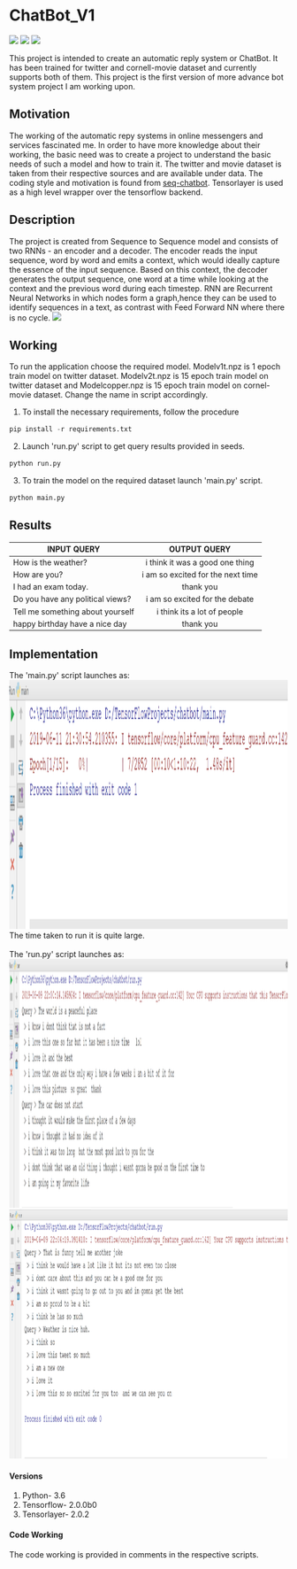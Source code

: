# ChatBot_V1
![](https://img.shields.io/badge/python-3.6.2-brightgreen.svg)  ![](https://img.shields.io/badge/tensorflow-2.0.0%2B-orange.svg)  ![](https://img.shields.io/badge/tensorlayer-2.0.2-yellowgreen.svg)


This project is intended to create an automatic reply system or ChatBot. It has been trained for twitter and cornell-movie dataset and currently supports both of them.
This project is the first version of more advance bot system project I am working upon.

## Motivation
The working of the automatic repy systems in online messengers and services fascinated me. In order to have more knowledge about their working, the basic need was to create a project to understand the basic needs of such a model and how to train it. The twitter and movie dataset is taken from their respective sources and are available under data. The coding style and motivation is found from <a href="https://github.com/tensorlayer/seq2seq-chatbot">seq-chatbot</a>. Tensorlayer is used as a high level wrapper over the tensorflow backend.

## Description
The project is created from Sequence to Sequence model and consists of two RNNs - an encoder and a decoder. The encoder reads the input sequence, word by word and emits a context, which would ideally capture the essence of the input sequence. Based on this context, the decoder generates the output sequence, one word at a time while looking at the context and the previous word during each timestep.
RNN are Recurrent Neural Networks in which nodes form a graph,hence they can be used to identify sequences in a text, as contrast with Feed Forward NN where there is no cycle.
![](http://complx.me/img/seq2seq/rnn.jpg)
 
 ## Working
 To run the application choose the required model. Modelv1t.npz is 1 epoch train model on twitter dataset. Modelv2t.npz is 15 epoch train model on twitter dataset and Modelcopper.npz is 15 epoch train model on cornel-movie dataset. Change the name in script accordingly.
 
1. To install the necessary requirements, follow the procedure
```python
pip install -r requirements.txt
```
2. Launch 'run.py' script to get query results provided in seeds.
 ```python
python run.py
```
3. To train the model on the required dataset launch 'main.py' script.
```python
python main.py
```
## Results
| **INPUT QUERY**        | **OUTPUT QUERY**      |
| ------------- |:-------------:| 
| How is the weather?     | i think it was a good one thing |
| How are you?      | i am so excited for the next time      |   
| I had an exam today. | thank you     |  
| Do you have any political views?   |  i am so excited for the debate  |
| Tell me something about yourself	 | i think its a lot of people     |  
|happy birthday have a nice day	  |  thank you  |

## Implementation
The 'main.py' script launches as:
<img src="https://github.com/AkhilDixit1998/ChatBot_V1/blob/master/ss/result3.png" height="450">
<br>
The time taken to run it is quite large.
<br>
<br>
The 'run.py' script launches as:
<img src="https://github.com/AkhilDixit1998/ChatBot_V1/blob/master/ss/result.png" height="450">
<img src="https://github.com/AkhilDixit1998/ChatBot_V1/blob/master/ss/result2.png" height="450">

#### Versions
1. Python- 3.6
2. Tensorflow- 2.0.0b0
3. Tensorlayer- 2.0.2

#### Code Working
The code working is provided in comments in the respective scripts.
